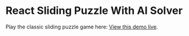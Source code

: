 # React Sliding Puzzle With AI Solver
Play the classic sliding puzzle game here: [View this demo live](https://confident-snyder-f47bfa.netlify.app/).



